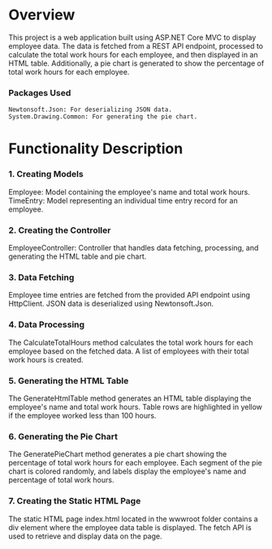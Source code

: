 # Overview

This project is a web application built using ASP.NET Core MVC to display employee data. The data is fetched from a REST API endpoint, processed to calculate the total work hours for each employee, and then displayed in an HTML table. Additionally, a pie chart is generated to show the percentage of total work hours for each employee.

### Packages Used
    Newtonsoft.Json: For deserializing JSON data.
    System.Drawing.Common: For generating the pie chart.

#   Functionality Description
### 1. Creating Models
Employee: Model containing the employee's name and total work hours.
TimeEntry: Model representing an individual time entry record for an employee.
### 2. Creating the Controller
EmployeeController: Controller that handles data fetching, processing, and generating the HTML table and pie chart.
### 3. Data Fetching
Employee time entries are fetched from the provided API endpoint using HttpClient.
JSON data is deserialized using Newtonsoft.Json.
### 4. Data Processing
The CalculateTotalHours method calculates the total work hours for each employee based on the fetched data.
A list of employees with their total work hours is created.
### 5. Generating the HTML Table
The GenerateHtmlTable method generates an HTML table displaying the employee's name and total work hours.
Table rows are highlighted in yellow if the employee worked less than 100 hours.
### 6. Generating the Pie Chart
The GeneratePieChart method generates a pie chart showing the percentage of total work hours for each employee.
Each segment of the pie chart is colored randomly, and labels display the employee's name and percentage of total work hours.
### 7. Creating the Static HTML Page
The static HTML page index.html located in the wwwroot folder contains a div element where the employee data table is displayed.
The fetch API is used to retrieve and display data on the page.